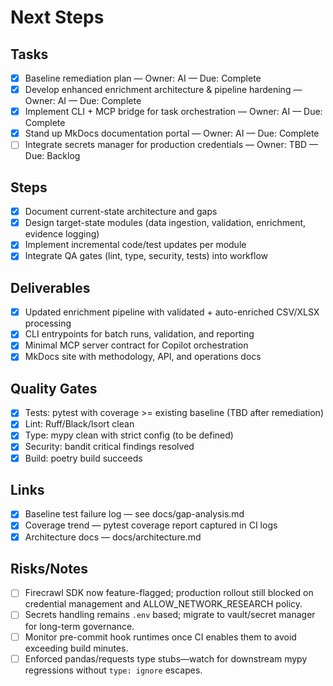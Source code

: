 # Next Steps

## Tasks
- [x] Baseline remediation plan — Owner: AI — Due: Complete
- [x] Develop enhanced enrichment architecture & pipeline hardening — Owner: AI — Due: Complete
- [x] Implement CLI + MCP bridge for task orchestration — Owner: AI — Due: Complete
- [x] Stand up MkDocs documentation portal — Owner: AI — Due: Complete
- [ ] Integrate secrets manager for production credentials — Owner: TBD — Due: Backlog

## Steps
- [x] Document current-state architecture and gaps
- [x] Design target-state modules (data ingestion, validation, enrichment, evidence logging)
- [x] Implement incremental code/test updates per module
- [x] Integrate QA gates (lint, type, security, tests) into workflow

## Deliverables
- [x] Updated enrichment pipeline with validated + auto-enriched CSV/XLSX processing
- [x] CLI entrypoints for batch runs, validation, and reporting
- [x] Minimal MCP server contract for Copilot orchestration
- [x] MkDocs site with methodology, API, and operations docs

## Quality Gates
- [x] Tests: pytest with coverage >= existing baseline (TBD after remediation)
- [x] Lint: Ruff/Black/Isort clean
- [x] Type: mypy clean with strict config (to be defined)
- [x] Security: bandit critical findings resolved
- [x] Build: poetry build succeeds

## Links
- [x] Baseline test failure log — see docs/gap-analysis.md
- [x] Coverage trend — pytest coverage report captured in CI logs
- [x] Architecture docs — docs/architecture.md

## Risks/Notes
- [ ] Firecrawl SDK now feature-flagged; production rollout still blocked on credential management and ALLOW_NETWORK_RESEARCH policy.
- [ ] Secrets handling remains `.env` based; migrate to vault/secret manager for long-term governance.
- [ ] Monitor pre-commit hook runtimes once CI enables them to avoid exceeding build minutes.
- [ ] Enforced pandas/requests type stubs—watch for downstream mypy regressions without `type: ignore` escapes.
